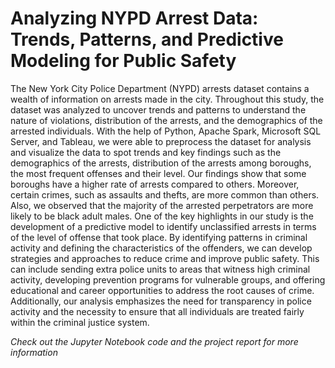 # Analyzing NYPD Arrest Data: Trends, Patterns, and Predictive Modeling for Public Safety

The New York City Police Department (NYPD) arrests dataset contains a wealth of information on arrests made in the city. Throughout this study, the dataset was analyzed to uncover trends and patterns to understand the nature of violations, distribution of the arrests, and the demographics of the arrested individuals. With the help of Python, Apache Spark, Microsoft SQL Server, and Tableau, we were able to preprocess the dataset for analysis and visualize the data to spot trends and key findings such as the demographics of the arrests, distribution of the arrests among boroughs, the most frequent offenses and their level. Our findings show that some boroughs have a higher rate of arrests compared to others. Moreover, certain crimes, such as assaults and thefts, are more common than others. Also, we observed that the majority of the arrested perpetrators are more likely to be black adult males. One of the key highlights in our study is the development of a predictive model to identify unclassified arrests in terms of the level of offense that took place. By identifying patterns in criminal activity and defining the characteristics of the offenders, we can develop strategies and approaches to reduce crime and improve public safety. This can include sending extra police units to areas that witness high criminal activity, developing prevention programs for vulnerable groups, and offering educational and career opportunities to address the root causes of crime. Additionally, our analysis emphasizes the need for transparency in police activity and the necessity to ensure that all individuals are treated fairly within the criminal justice system.

_Check out the Jupyter Notebook code and the project report for more information_

